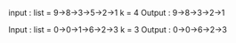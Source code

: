 input : list = 9->8->3->5->2->1 
          k = 4
Output : 9->8->3->2->1 

Input  : list = 0->0->1->6->2->3 
            k = 3
Output : 0->0->6->2->3 
